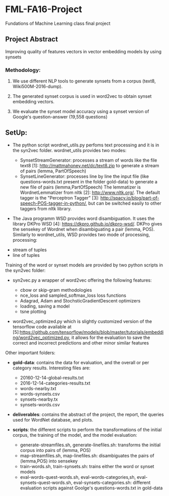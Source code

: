# FML-FA16-Project
Fundations of Machine Learning class final project

## Project Abstract

Improving quality of features vectors in vector embedding models by using synsets

### Methodology:

1. We use different NLP tools to generate synsets from a corpus (text8, Wiki500M-2016-dump).

2. The generated synset corpus is used in word2vec to obtain synset embedding vectors.

3. We evaluate the synset model accuracy using a synset version of Google's question-answer (19,558 questions)


## SetUp:

* The python script wordnet_utils.py perfoms text processing and it is in the syn2vec folder. wordnet_utils provides two modes:
    - SynsetStreamGenerator: processes a stream of words like the file text8 [1]: http://mattmahoney.net/dc/text8.zip
     to generate a stream of pairs (lemma, PartOfSpeech)
    - SynsetLineGenerator: processes line by line the input file (like questions-words.txt present in the folder gold-data)
    to generate a new file of pairs (lemma,PartOfSpeech)
 The lemmatizer is WordnetLemmatizer from nltk [2]: http://www.nltk.org/.
 The default tagger is the "Perceptron Tagger" [3]: http://spacy.io/blog/part-of-speech-POS-tagger-in-python/,
 but can be switched easily to other taggers from nltk library.

* The Java programm WSD provides word disambiguation. It uses the library DKPro WSD [4]: https://dkpro.github.io/dkpro-wsd/.
DKPro gives the sensekey of Wordnet when disambiguating a pair (lemma, POS). Similarly to wordnet_utils, WSD provides
two mode of processing, processing:
 - stream of tuples
 - line of tuples

Training of the word or synset models are provided by two python scripts in the syn2vec folder:
* syn2vec.py a wrapper of word2vec offering the following features:
  - cbow or skip-gram methodologies
  - nce_loss and sampled_softmax_loss loss functions
  - Adagrad, Adam and StochsticGradientDescent optimizers
  - loading, saving a model
  - tsne plotting

* word2vec_optimized.py which is slightly customized version of the tensorflow code available at
 [5]:https://github.com/tensorflow/models/blob/master/tutorials/embedding/word2vec_optimized.py, it
 allows for the evaluation to save the correct and incorrect predictions and other minor similar features

 Other important folders:
 - **gold-data**: contains the data for evaluation, and the overall or per category results.
    Interesting files are:
      - 20160-12-14-global-results.txt
      - 2016-12-14-categories-results.txt
      - words-nearby.txt
      - words-synsets.csv
      - synsets-nearby.tx
      - synsets-words.csv

 - **deliverables**: contains the abstract of the project, the report, the queries used for WordNet database, and plots.
 - **scripts**: the different scripts to perform the transformations of the initial corpus, the training of the model,
   and the model evaluation:
    - generate-streamfiles.sh, generate-linefiles.sh: transforms the initial corpus into pairs of (lemma, POS)
    - map-streamfiles.sh, map-linefiles.sh: disambiguates the pairs of (lemma,POS) into sensekey
    - train-words.sh, train-synsets.sh: trains either the word or synset models
    - eval-words-quest-words.sh, eval-words-categories,sh, eval-synsets-quest-words.sh, eval-synsets-categories.sh:
      different evaluation scripts against Goolge's questions-words.txt in gold-data

